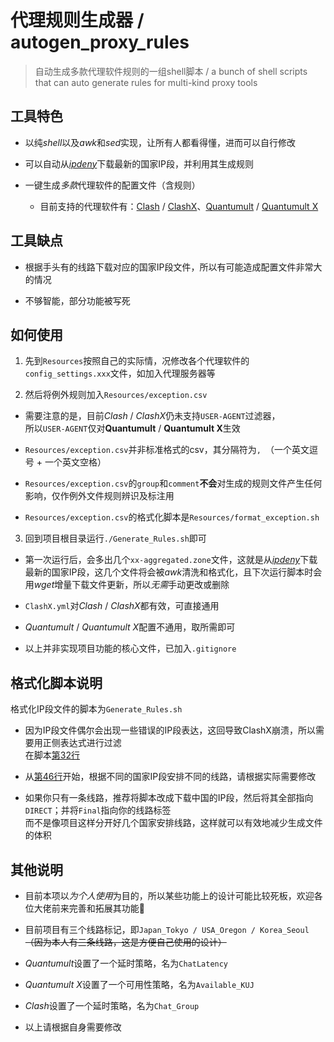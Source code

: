 # 代理规则生成器 / autogen_proxy_rules

> 自动生成多款代理软件规则的一组shell脚本 / a bunch of shell scripts that can auto generate rules for multi-kind proxy tools

## 工具特色

+ 以纯*shell*以及*awk*和*sed*实现，让所有人都看得懂，进而可以自行修改

+ 可以自动从[*ipdeny*](http://www.ipdeny.com)下载最新的国家IP段，并利用其生成规则

+ 一键生成*多款*代理软件的配置文件（含规则）

  - 目前支持的代理软件有：[Clash](https://github.com/Dreamacro/clash) / [ClashX](https://github.com/yichengchen/clashX)、[Quantumult](https://github.com/crossutility/Quantumult) / [Quantumult X](https://github.com/crossutility/Quantumult-X)

## 工具缺点

+ 根据手头有的线路下载对应的国家IP段文件，所以有可能造成配置文件非常大的情况

+ 不够智能，部分功能被写死

## 如何使用

1. 先到`Resources`按照自己的实际情，况修改各个代理软件的`config_settings.xxx`文件，如加入代理服务器等

2. 然后将例外规则加入`Resources/exception.csv`

  + 需要注意的是，目前*Clash* / *ClashX*仍未支持`USER-AGENT`过滤器，<br/>所以`USER-AGENT`仅对**Quantumult** / **Quantumult X**生效

  + `Resources/exception.csv`并非标准格式的csv，其分隔符为`, `（一个英文逗号 + 一个英文空格）

  + `Resources/exception.csv`的`group`和`comment`**不会**对生成的规则文件产生任何影响，仅作例外文件规则辨识及标注用

  + `Resources/exception.csv`的格式化脚本是`Resources/format_exception.sh`

3. 回到项目根目录运行`./Generate_Rules.sh`即可

  + 第一次运行后，会多出几个`xx-aggregated.zone`文件，这就是从[*ipdeny*](http://www.ipdeny.com)下载最新的国家IP段，这几个文件将会被*awk*清洗和格式化，且下次运行脚本时会用*wget*增量下载文件更新，所以*无需*手动更改或删除

  + `ClashX.yml`对*Clash* / *ClashX*都有效，可直接通用

  + *Quantumult* / *Quantumult X*配置不通用，取所需即可

  + 以上并非实现项目功能的核心文件，已加入`.gitignore`

## 格式化脚本说明

格式化IP段文件的脚本为`Generate_Rules.sh`

+ 因为IP段文件偶尔会出现一些错误的IP段表达，这回导致ClashX崩溃，所以需要用正侧表达式进行过滤<br/>在脚本[第32行](/Generate_Rules.sh#L32)

+ 从[第46行](/Generate_Rules.sh#L46)开始，根据不同的国家IP段安排不同的线路，请根据实际需要修改

+ 如果你只有一条线路，推荐将脚本改成下载中国的IP段，然后将其全部指向`DIRECT`；并将`Final`指向你的线路标签<br/>而不是像项目这样分开好几个国家安排线路，这样就可以有效地减少生成文件的体积

## 其他说明

+ 目前本项以*为个人使用*为目的，所以某些功能上的设计可能比较死板，欢迎各位大佬前来完善和拓展其功能🙏

+ 目前项目有三个线路标记，即`Japan_Tokyo / USA_Oregon / Korea_Seoul`<br/><del>（因为本人有三条线路，这是方便自己使用的设计）</del>

+ *Quantumult*设置了一个延时策略，名为`ChatLatency`

+ *Quantumult X*设置了一个可用性策略，名为`Available_KUJ`

+ *Clash*设置了一个延时策略，名为`Chat_Group`

+ 以上请根据自身需要修改
